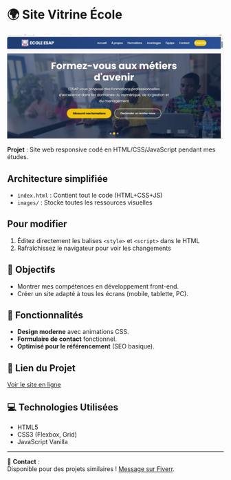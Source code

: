 # 🌍 Site Vitrine École
![Mon site école](image/screenshot.jpg)

**Projet** : Site web responsive codé en HTML/CSS/JavaScript pendant mes études.  
## Architecture simplifiée
- `index.html` : Contient tout le code (HTML+CSS+JS)
- `images/` : Stocke toutes les ressources visuelles

## Pour modifier
1. Éditez directement les balises `<style>` et `<script>` dans le HTML
2. Rafraîchissez le navigateur pour voir les changements

## 🎯 Objectifs  
- Montrer mes compétences en développement front-end.  
- Créer un site adapté à tous les écrans (mobile, tablette, PC).  

## 🔧 Fonctionnalités  
- **Design moderne** avec animations CSS.  
- **Formulaire de contact** fonctionnel.  
- **Optimisé pour le référencement** (SEO basique).  

## 🚀 Lien du Projet  
[Voir le site en ligne](https://devwebabidjan.github.io/projet-ecole)  

## 💻 Technologies Utilisées  
- HTML5  
- CSS3 (Flexbox, Grid)  
- JavaScript Vanilla  

---  
📩 **Contact** :  
Disponible pour des projets similaires ! [Message sur Fiverr](https://www.fiverr.com/tonprofil).  
